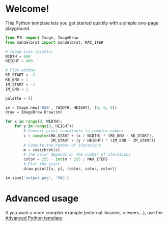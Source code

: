 # Welcome!

This Python template lets you get started quickly with a simple one-page playground.

```python runnable
from PIL import Image, ImageDraw
from mandelbrot import mandelbrot, MAX_ITER

# Image size (pixels)
WIDTH = 600
HEIGHT = 400

# Plot window
RE_START = -2
RE_END = 1
IM_START = -1
IM_END = 1

palette = []

im = Image.new('RGB', (WIDTH, HEIGHT), (0, 0, 0))
draw = ImageDraw.Draw(im)

for x in range(0, WIDTH):
    for y in range(0, HEIGHT):
        # Convert pixel coordinate to complex number
        c = complex(RE_START + (x / WIDTH) * (RE_END - RE_START),
                    IM_START + (y / HEIGHT) * (IM_END - IM_START))
        # Compute the number of iterations
        m = cubicbrot(c)
        # The color depends on the number of iterations
        color = 255 - int(m * 255 / MAX_ITER)
        # Plot the point
        draw.point([x, y], (color, color, color))

im.save('output.png', 'PNG')
```

# Advanced usage

If you want a more complex example (external libraries, viewers...), use the [Advanced Python template](https://tech.io/select-repo/429)
